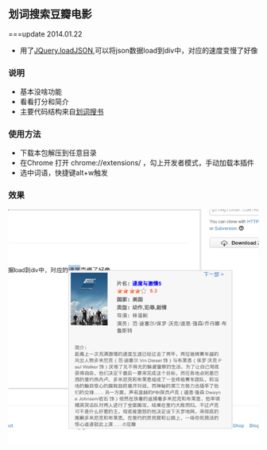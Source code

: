 ## 划词搜索豆瓣电影

===update 2014.01.22

* 用了[JQuery.loadJSON](https://code.google.com/p/jquery-load-json/),可以将json数据load到div中，对应的速度变慢了好像

### 说明

* 基本没啥功能
* 看看打分和简介
* 主要代码结构来自[划词搜书](https://chrome.google.com/webstore/detail/%E5%88%92%E8%AF%8D%E6%90%9C%E4%B9%A6/elomlllekifgalhmacibabmbaencemdl)



### 使用方法
* 下载本包解压到任意目录
* 在Chrome 打开 chrome://extensions/ ，勾上开发者模式，手动加载本插件
* 选中词语，快捷键alt+w触发

### 效果

![如图](/Pic/example.png?raw=true)<br>


